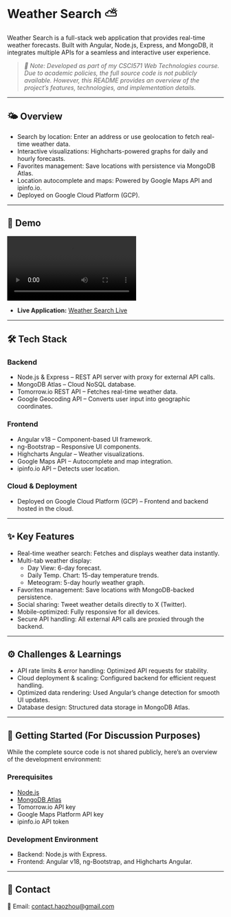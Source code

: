 # Weather Search ⛅

Weather Search is a full-stack web application that provides real-time weather forecasts. Built with Angular, Node.js, Express, and MongoDB, it integrates multiple APIs for a seamless and interactive user experience.

> *🔹 Note: Developed as part of my CSCI571 Web Technologies course. Due to academic policies, the full source code is not publicly available. However, this README provides an overview of the project’s features, technologies, and implementation details.*

---

## 🌤️ Overview

- Search by location: Enter an address or use geolocation to fetch real-time weather data.
- Interactive visualizations: Highcharts-powered graphs for daily and hourly forecasts.
- Favorites management: Save locations with persistence via MongoDB Atlas.
- Location autocomplete and maps: Powered by Google Maps API and ipinfo.io.
- Deployed on Google Cloud Platform (GCP).

---

## 🔗 Demo

  <video src="https://github.com/user-attachments/assets/b829f8eb-ed6d-4605-be6f-672188d12d35"></video>

- **Live Application:** [Weather Search Live](https://csci571asgm3frontend.wl.r.appspot.com/)
---

## 🛠️ Tech Stack

### Backend
- Node.js & Express – REST API server with proxy for external API calls.
- MongoDB Atlas – Cloud NoSQL database.
- Tomorrow.io REST API – Fetches real-time weather data.
- Google Geocoding API – Converts user input into geographic coordinates.

### Frontend
- Angular v18 – Component-based UI framework.
- ng-Bootstrap – Responsive UI components.
- Highcharts Angular – Weather visualizations.
- Google Maps API – Autocomplete and map integration.
- ipinfo.io API – Detects user location.

### Cloud & Deployment
- Deployed on Google Cloud Platform (GCP) – Frontend and backend hosted in the cloud.

---

## ✨ Key Features

- Real-time weather search: Fetches and displays weather data instantly.
- Multi-tab weather display:  
  - Day View: 6-day forecast.  
  - Daily Temp. Chart: 15-day temperature trends.  
  - Meteogram: 5-day hourly weather graph.  
- Favorites management: Save locations with MongoDB-backed persistence.
- Social sharing: Tweet weather details directly to X (Twitter).
- Mobile-optimized: Fully responsive for all devices.
- Secure API handling: All external API calls are proxied through the backend.

---

## ⚙️ Challenges & Learnings

- API rate limits & error handling: Optimized API requests for stability.
- Cloud deployment & scaling: Configured backend for efficient request handling.
- Optimized data rendering: Used Angular’s change detection for smooth UI updates.
- Database design: Structured data storage in MongoDB Atlas.

---

## 🚀 Getting Started (For Discussion Purposes)
While the complete source code is not shared publicly, here’s an overview of the development environment:
### Prerequisites
- [Node.js](https://nodejs.org/)
- [MongoDB Atlas](https://www.mongodb.com/cloud/atlas)
- Tomorrow.io API key
- Google Maps Platform API key
- ipinfo.io API token

### Development Environment
- Backend: Node.js with Express.
- Frontend: Angular v18, ng-Bootstrap, and Highcharts Angular.

---

## 📧 Contact

📩 Email: [contact.haozhou@gmail.com](mailto:contact.haozhou@gmail.com)

